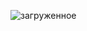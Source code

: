 ![загруженное](https://user-images.githubusercontent.com/90718189/204647384-1815e4b4-3db7-4f4e-ac79-f88a7b7459be.png)
